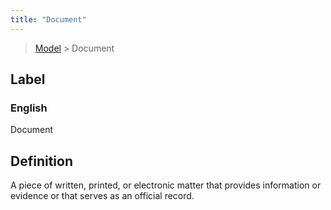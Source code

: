 ```yaml
---
title: "Document"
---
```


> [Model](../../) > Document

## Label

### English
Document


## Definition
A piece of written, printed, or electronic matter that provides information or evidence or that serves as an official record. 


    
